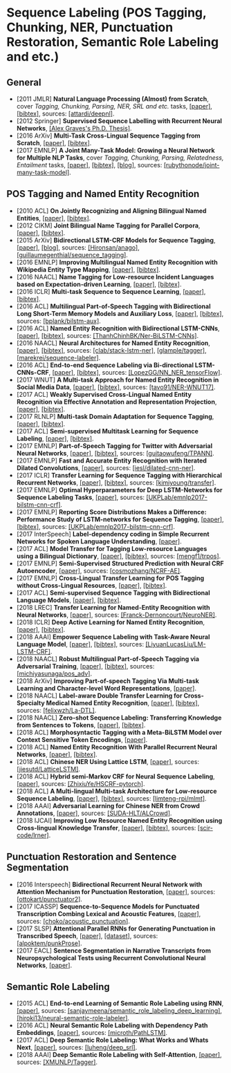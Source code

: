 # Sequence Labeling (POS Tagging, Chunking, NER, Punctuation Restoration, Semantic Role Labeling and etc.)

## General
- [2011 JMLR] **Natural Language Processing (Almost) from Scratch**, cover _Tagging, Chunking, Parsing, NER, SRL and etc._ tasks, [[paper]](http://delivery.acm.org/10.1145/2080000/2078186/p2493-collobert.pdf?ip=192.122.131.130&id=2078186&acc=OPEN&key=FF6731C4D3E3CFFF%2E93CCAFF1814A016F%2E4D4702B0C3E38B35%2E6D218144511F3437&__acm__=1536633730_52c7f53acec64295b3df3dbffb7883b8), [[bibtex]](/Bibtex/Natural%20Language%20Processing%20%28Almost%29%20from%20Scratch.bib), sources: [[attardi/deepnl]](https://github.com/attardi/deepnl).
- [2012 Springer] **Supervised Sequence Labelling with Recurrent Neural Networks**, [[Alex Graves's Ph.D. Thesis]](https://www.cs.toronto.edu/~graves/phd.pdf).
- [2016 ArXiv] **Multi-Task Cross-Lingual Sequence Tagging from Scratch**, [[paper]](https://arxiv.org/pdf/1603.06270.pdf), [[bibtex]](/Bibtex/Multi-Task%20Cross-Lingual%20Sequence%20Tagging%20from%20Scratch.bib).
- [2017 EMNLP] **A Joint Many-Task Model: Growing a Neural Network for Multiple NLP Tasks**, cover _Tagging, Chunking, Parsing, Relatedness, Entailment_ tasks, [[paper]](http://aclweb.org/anthology/D17-1206), [[bibtex]](/Bibtex/A%20Joint%20Many-Task%20Model%20-%20Growing%20a%20Neural%20Network%20for%20Multiple%20NLP%20Tasks.bib), [[blog]](https://theneuralperspective.com/2017/03/08/a-joint-many-task-model-growing-a-neural-network-for-multiple-nlp-tasks/), sources: [[rubythonode/joint-many-task-model]](https://github.com/rubythonode/joint-many-task-model).

## POS Tagging and Named Entity Recognition
- [2010 ACL]  **On Jointly Recognizing and Aligning Bilingual Named Entities**, [[paper]](http://www.aclweb.org/anthology/P10-1065), [[bibtex]](/Bibtex/On%20Jointly%20Recognizing%20and%20Aligning%20Bilingual%20Named%20Entities.bib).
- [2012 CIKM] **Joint Bilingual Name Tagging for Parallel Corpora**, [[paper]](http://delivery.acm.org/10.1145/2400000/2398506/p1727-li.pdf?ip=192.122.131.53&id=2398506&acc=ACTIVE%20SERVICE&key=FF6731C4D3E3CFFF%2E93CCAFF1814A016F%2E4D4702B0C3E38B35%2E4D4702B0C3E38B35&__acm__=1536722282_8c78abdf99e21a2f02b23c5463fe91b7), [[bibtex]](/Bibtex/Joint%20Bilingual%20Name%20Tagging%20for%20Parallel%20Corpora.bib).
- [2015 ArXiv] **Bidirectional LSTM-CRF Models for Sequence Tagging**, [[paper]](https://arxiv.org/pdf/1508.01991.pdf), [[blog]](https://guillaumegenthial.github.io/sequence-tagging-with-tensorflow.html), sources: [[Hironsan/anago]](https://github.com/Hironsan/anago), [[guillaumegenthial/sequence_tagging]](https://github.com/guillaumegenthial/sequence_tagging).
- [2016 EMNLP] **Improving Multilingual Named Entity Recognition with Wikipedia Entity Type Mapping**, [[paper]](http://www.aclweb.org/anthology/D16-1135), [[bibtex]](/Bibtex/Improving%20Multilingual%20Named%20Entity%20Recognition%20with%20Wikipedia%20Entity%20Type%20Mapping.bib).
- [2016 NAACL] **Name Tagging for Low-resource Incident Languages based on Expectation-driven Learning**, [[paper]](http://www.aclweb.org/anthology/N16-1029), [[bibtex]](/Bibtex/Name%20Tagging%20for%20Low-resource%20Incident%20Languages%20based%20on%20Expectation-driven%20Learning.bib).
- [2016 ICLR] **Multi-task Sequence to Sequence Learning**, [[paper]](https://nlp.stanford.edu/pubs/luong2016iclr_multi.pdf), [[bibtex]](/Bibtex/Multi-task%20Sequence%20to%20Sequence%20Learning.bib).
- [2016 ACL] **Multilingual Part-of-Speech Tagging with Bidirectional Long Short-Term Memory Models and Auxiliary Loss**, [[paper]](https://arxiv.org/pdf/1604.05529.pdf), [[bibtex]](/Bibtex/Multilingual%20Part-of-Speech%20Tagging%20with%20Bidirectional%20Long%20Short-Term%20Memory%20Models%20and%20Auxiliary%20Loss.bib), sources: [[bplank/bilstm-aux]](https://github.com/bplank/bilstm-aux).
- [2016 ACL] **Named Entity Recognition with Bidirectional LSTM-CNNs**, [[paper]](https://www.aclweb.org/anthology/Q16-1026), [[bibtex]](/Bibtex/Named%20Entity%20Recognition%20with%20Bidirectional%20LSTM-CNNs.bib), sources: [[ThanhChinhBK/Ner-BiLSTM-CNNs]](https://github.com/ThanhChinhBK/Ner-BiLSTM-CNNs).
- [2016 NAACL] **Neural Architectures for Named Entity Recognition**, [[paper]](https://arxiv.org/pdf/1603.01360.pdf), [[bibtex]](/Bibtex/Neural%20Architectures%20for%20Named%20Entity%20Recognition.bib), sources: [[clab/stack-lstm-ner]](https://github.com/clab/stack-lstm-ner), [[glample/tagger]](https://github.com/glample/tagger), [[marekrei/sequence-labeler]](https://github.com/marekrei/sequence-labeler).
- [2016 ACL] **End-to-end Sequence Labeling via Bi-directional LSTM-CNNs-CRF**, [[paper]](https://arxiv.org/pdf/1603.01354.pdf), [[bibtex]](/Bibtex/End-to-end%20Sequence%20Labeling%20via%20Bi-directional%20LSTM-CNNs-CRF.bib), sources: [[LopezGG/NN_NER_tensorFlow]](https://github.com/LopezGG/NN_NER_tensorFlow).
- [2017 WNUT] **A Multi-task Approach for Named Entity Recognition in Social Media Data**, [[paper]](http://aclweb.org/anthology/W17-4419), [[bibtex]](/Bibtex/A%20Multi-task%20Approach%20for%20Named%20Entity%20Recognition%20in%20Social%20Media%20Data.bib), sources: [[tavo91/NER-WNUT17]](https://github.com/tavo91/NER-WNUT17).
- [2017 ACL] **Weakly Supervised Cross-Lingual Named Entity Recognition via Effective Annotation and Representation Projection**, [[paper]](http://www.aclweb.org/anthology/P17-1135), [[bibtex]](/Bibtex/Weakly%20Supervised%20Cross-Lingual%20Named%20Entity%20Recognition%20via%20Effective%20Annotation%20and%20Representation%20Projection.bib).
- [2017 RLNLP] **Multi-task Domain Adaptation for Sequence Tagging**, [[paper]](http://aclweb.org/anthology/W17-2612), [[bibtex]](/Bibtex/Multi-task%20Domain%20Adaptation%20for%20Sequence%20Tagging.bib).
- [2017 ACL] **Semi-supervised Multitask Learning for Sequence Labeling**, [[paper]](http://www.aclweb.org/anthology/P17-1194), [[bibtex]](/Bibtex/Semi-supervised%20Multitask%20Learning%20for%20Sequence%20Labeling.bib).
- [2017 EMNLP] **Part-of-Speech Tagging for Twitter with Adversarial Neural Networks**, [[paper]](https://www.aclweb.org/anthology/D17-1256), [[bibtex]](/Bibtex/Part-of-Speech%20Tagging%20for%20Twitter%20with%20Adversarial%20Neural%20Networks.bib), sources: [[guitaowufeng/TPANN]](https://github.com/guitaowufeng/TPANN).
- [2017 EMNLP] **Fast and Accurate Entity Recognition with Iterated Dilated Convolutions**, [[paper]](https://arxiv.org/pdf/1702.02098.pdf), sources: [[iesl/dilated-cnn-ner]](https://github.com/iesl/dilated-cnn-ner).
- [2017 ICLR] **Transfer Learning for Sequence Tagging with Hierarchical Recurrent Networks**, [[paper]](https://arxiv.org/pdf/1703.06345.pdf), [[bibtex]](/Bibtex/Transfer%20Learning%20for%20Sequence%20Tagging%20with%20Hierarchical%20Recurrent%20Networks.bib), sources: [[kimiyoung/transfer]](https://github.com/kimiyoung/transfer).
- [2017 EMNLP] **Optimal Hyperparameters for Deep LSTM-Networks for Sequence Labeling Tasks**, [[paper]](https://arxiv.org/pdf/1707.06799.pdf), sources: [[UKPLab/emnlp2017-bilstm-cnn-crf]](https://github.com/UKPLab/emnlp2017-bilstm-cnn-crf).
- [2017 EMNLP] **Reporting Score Distributions Makes a Difference: Performance Study of LSTM-networks for Sequence Tagging**, [[paper]](http://aclweb.org/anthology/D17-1035), [[bibtex]](/Bibtex/Reporting%20Score%20Distributions%20Makes%20a%20Difference:%20Performance%20Study%20of%20LSTM-networks%20for%20Sequence%20Tagging.bib), sources: [[UKPLab/emnlp2017-bilstm-cnn-crf]](https://github.com/UKPLab/emnlp2017-bilstm-cnn-crf).
- [2017 InterSpeech] **Label-dependency coding in Simple Recurrent Networks for Spoken Language Understanding**, [[paper]](https://hal.inria.fr/hal-01553830/document).
- [2017 ACL] **Model Transfer for Tagging Low-resource Languages using a Bilingual Dictionary**, [[paper]](http://aclweb.org/anthology/P17-2093), [[bibtex]](/Bibtex/Model%20Transfer%20for%20Tagging%20Low-resource%20Languages%20using%20a%20Bilingual%20Dictionary.bib), sources: [[mengf1/trpos]](https://github.com/mengf1/trpos).
- [2017 EMNLP] **Semi-Supervised Structured Prediction with Neural CRF Autoencoder**, [[paper]](http://aclweb.org/anthology/D17-1179), sources: [[cosmozhang/NCRF-AE]](https://github.com/cosmozhang/NCRF-AE).
- [2017 EMNLP] **Cross-Lingual Transfer Learning for POS Tagging without Cross-Lingual Resources**, [[paper]](https://www.aclweb.org/anthology/D17-1302), [[bibtex]](/Bibtex/Cross-Lingual%20Transfer%20Learning%20for%20POS%20Tagging%20without%20Cross-Lingual%20Resources.bib).
- [2017 ACL] **Semi-supervised Sequence Tagging with Bidirectional Language Models**, [[paper]](http://aclweb.org/anthology/P17-1161), [[bibtex]](/Bibtex/Semi-supervised%20sequence%20tagging%20with%20bidirectional%20language%20models.bib).
- [2018 LREC] **Transfer Learning for Named-Entity Recognition with Neural Networks**, [[paper]](http://www.lrec-conf.org/proceedings/lrec2018/pdf/878.pdf), sources: [[Franck-Dernoncourt/NeuroNER]](https://github.com/Franck-Dernoncourt/NeuroNER).
- [2018 ICLR] **Deep Active Learning for Named Entity Recognition**, [[paper]](https://arxiv.org/pdf/1707.05928.pdf), [[bibtex]](/Bibtex/Deep%20Active%20Learning%20for%20Named%20Entity%20Recognition.bib).
- [2018 AAAI] **Empower Sequence Labeling with Task-Aware Neural Language Model**, [[paper]](https://arxiv.org/pdf/1709.04109.pdf), [[bibtex]](/Bibtex/Empower%20Sequence%20Labeling%20with%20Task-Aware%20Neural%20Language%20Model.bib), sources: [[LiyuanLucasLiu/LM-LSTM-CRF]](https://github.com/LiyuanLucasLiu/LM-LSTM-CRF).
- [2018 NAACL] **Robust Multilingual Part-of-Speech Tagging via Adversarial Training**, [[paper]](https://arxiv.org/pdf/1711.04903.pdf), [[bibtex]](/Bibtex/Robust%20Multilingual%20Part-of-Speech%20Tagging%20via%20Adversarial%20Training.bib), sources: [[michiyasunaga/pos_adv]](https://github.com/michiyasunaga/pos_adv).
- [2018 ArXiv] **Improving Part-of-speech Tagging Via Multi-task Learning and Character-level Word Representations**, [[paper]](https://arxiv.org/pdf/1807.00818.pdf).
- [2018 NAACL] **Label-aware Double Transfer Learning for Cross-Specialty Medical Named Entity Recognition**, [[paper]](http://aclweb.org/anthology/N18-1001), [[bibtex]](/Bibtex/Label-Aware%20Double%20Transfer%20Learning%20for%20Cross-Specialty%20Medical%20Named%20Entity%20Recognition.bib), sources: [[felixwzh/La-DTL]](https://github.com/felixwzh/La-DTL).
- [2018 NAACL] **Zero-shot Sequence Labeling: Transferring Knowledge from Sentences to Tokens**, [[paper]](http://aclweb.org/anthology/N18-1027), [[bibtex]](/Bibtex/Zero-Shot%20Sequence%20Labeling%20-%20Transferring%20Knowledge%20from%20Sentences%20to%20Tokens.bib).
- [2018 ACL] **Morphosyntactic Tagging with a Meta-BiLSTM Model over Context Sensitive Token Encodings**, [[paper]](http://aclweb.org/anthology/P18-1246).
- [2018 ACL] **Named Entity Recognition With Parallel Recurrent Neural Networks**, [[paper]](http://aclweb.org/anthology/P18-2012), [[bibtex]](/Bibtex/Named%20Entity%20Recognition%20With%20Parallel%20Recurrent%20Neural%20Networks.bib).
- [2018 ACL] **Chinese NER Using Lattice LSTM**, [[paper]](http://aclweb.org/anthology/P18-1144), sources: [[jiesutd/LatticeLSTM]](https://github.com/jiesutd/LatticeLSTM).
- [2018 ACL] **Hybrid semi-Markov CRF for Neural Sequence Labeling**, [[paper]](http://aclweb.org/anthology/P18-2038), sources: [[ZhixiuYe/HSCRF-pytorch]](https://github.com/ZhixiuYe/HSCRF-pytorch).
- [2018 ACL] **A Multi-lingual Multi-task Architecture for Low-resource Sequence Labeling**, [[paper]](http://aclweb.org/anthology/P18-1074), [[bibtex]](/Bibtex/A%20Multi-lingual%20Multi-task%20Architecture%20for%20Low-resource%20Sequence%20Labeling.bib), sources: [[limteng-rpi/mlmt]](https://github.com/limteng-rpi/mlmt).
- [2018 AAAI] **Adversarial Learning for Chinese NER from Crowd Annotations**, [[paper]](https://arxiv.org/pdf/1801.05147.pdf), sources: [[SUDA-HLT/ALCrowd]](https://github.com/SUDA-HLT/ALCrowd).
- [2018 IJCAI] **Improving Low Resource Named Entity Recognition using Cross-lingual Knowledge Transfer**, [[paper]](https://www.ijcai.org/proceedings/2018/0566.pdf), [[bibtex]](/Bibtex/Improving%20Low%20Resource%20Named%20Entity%20Recognition%20using%20Cross-lingual%20Knowledge%20Transfer.bib), sources: [[scir-code/lrner]](https://github.com/scir-code/lrner).

## Punctuation Restoration and Sentence Segmentation
- [2016 Interspeech] **Bidirectional Recurrent Neural Network with Attention Mechanism for Punctuation Restoration**, [[paper]](https://pdfs.semanticscholar.org/8785/efdad2abc384d38e76a84fb96d19bbe788c1.pdf?_ga=2.156364859.1813940814.1518068648-1853451355.1518068648), sources: [[ottokart/punctuator2]](https://github.com/ottokart/punctuator2).
- [2017 ICASSP] **Sequence-to-Sequence Models for Punctuated Transcription Combing Lexical and Acoustic Features**, [[paper]](http://homepages.inf.ed.ac.uk/s1569734/papers/icassp-2017.pdf), sources: [[choko/acoustic_punctuation]](https://github.com/choko/acoustic_punctuation).
- [2017 SLSP] **Attentional Parallel RNNs for Generating Punctuation in Transcribed Speech**, [[paper]](https://repositori.upf.edu/bitstream/handle/10230/33936/oktem_lncs_attentional.pdf?sequence=1&isAllowed=y), [[dataset]](https://repositori.upf.edu/handle/10230/33981), sources: [[alpoktem/punkProse]](https://github.com/alpoktem/punkProse).
- [2017 EACL] **Sentence Segmentation in Narrative Transcripts from Neuropsychological Tests using Recurrent Convolutional Neural Networks**, [[paper]](http://www.aclweb.org/anthology/E17-1030).

## Semantic Role Labeling
- [2015 ACL] **End-to-end Learning of Semantic Role Labeling using RNN**, [[paper]](http://www.aclweb.org/anthology/P15-1109), sources: [[sanjaymeena/semantic_role_labeling_deep_learning]](https://github.com/sanjaymeena/semantic_role_labeling_deep_learning), [[hiroki13/neural-semantic-role-labeler]](https://github.com/hiroki13/neural-semantic-role-labeler).
- [2016 ACL] **Neural Semantic Role Labeling with Dependency Path Embeddings**, [[paper]](https://arxiv.org/pdf/1605.07515.pdf), sources: [[microth/PathLSTM]](https://github.com/microth/PathLSTM).
- [2017 ACL] **Deep Semantic Role Labeling: What Works and Whats Next**, [[paper]](https://homes.cs.washington.edu/~luheng/files/acl2017_hllz.pdf), sources: [[luheng/deep_srl]](https://github.com/luheng/deep_srl).
- [2018 AAAI] **Deep Semantic Role Labeling with Self-Attention**, [[paper]](https://arxiv.org/pdf/1712.01586.pdf), sources: [[XMUNLP/Tagger]](https://github.com/XMUNLP/Tagger).

